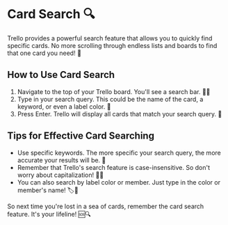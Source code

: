 # Card Search 🔍

Trello provides a powerful search feature that allows you to quickly find specific cards. No more scrolling through endless lists and boards to find that one card you need! 🙌

## How to Use Card Search

1. Navigate to the top of your Trello board. You'll see a search bar. 🕵️‍♀️
2. Type in your search query. This could be the name of the card, a keyword, or even a label color. 📝
3. Press Enter. Trello will display all cards that match your search query. 🎉

## Tips for Effective Card Searching

- Use specific keywords. The more specific your search query, the more accurate your results will be. 🎯
- Remember that Trello's search feature is case-insensitive. So don't worry about capitalization! 🚫🔠
- You can also search by label color or member. Just type in the color or member's name! 🏷️👥

So next time you're lost in a sea of cards, remember the card search feature. It's your lifeline! 🆘🔍